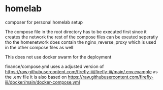 # homelab
composer for personal homelab setup

The compose file in the root directory has to be executed first since it creates the network
the rest of the compose files can be exeuted seperatly tho the homenetwork does contain the nginx_reverse_proxy which is used in the other compose files as well



This does not use docker swarm for the deployment



finance/compose.yml uses a adjusted version of https://raw.githubusercontent.com/firefly-iii/firefly-iii/main/.env.example as the .env file
it is also based on https://raw.githubusercontent.com/firefly-iii/docker/main/docker-compose.yml
